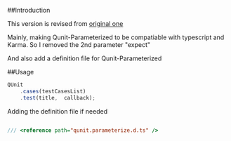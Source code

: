 ##Introduction
  
This version is revised from [original one](https://github.com/AStepaniuk/qunit-parameterize)

Mainly, making Qunit-Parameterized to be compatiable with typescript and Karma. So I removed the 2nd parameter "expect"

And also add a definition file for Qunit-Parameterized

##Usage

```ts
QUnit
	.cases(testCasesList)
	.test(title,  callback);
```

Adding the definition file if needed

``` js

/// <reference path="qunit.parameterize.d.ts" />

```
